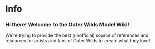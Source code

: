 # Info

### Hi there! Welcome to the Outer Wilds Model Wiki!
We're trying to provide the best (unofficial) source of references and resources for artists and fans of Outer Wilds to create what they love!

